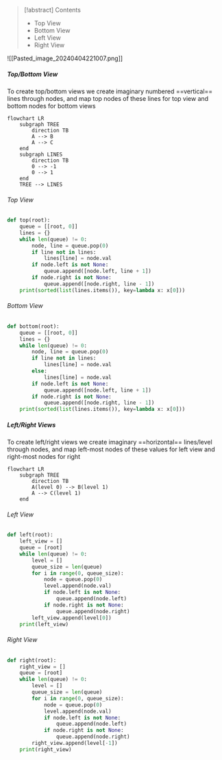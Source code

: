 > [!abstract] Contents
> - Top View
> - Bottom View
> - Left View
> - Right View

![[Pasted_image_20240404221007.png]]
##### Top/Bottom  View
To create top/bottom views we create imaginary numbered ==vertical== lines through nodes, and map top nodes of these lines for top view and bottom nodes for bottom views
```mermaid
flowchart LR
	subgraph TREE
		direction TB
		A --> B
		A --> C
	end
	subgraph LINES
		direction TB
		0 --> -1
		0 --> 1
	end
	TREE --> LINES
```

###### Top View
```python
def top(root):
    queue = [[root, 0]]
    lines = {}
    while len(queue) != 0:
        node, line = queue.pop(0)
        if line not in lines:
            lines[line] = node.val
        if node.left is not None:
            queue.append([node.left, line + 1])
        if node.right is not None:
            queue.append([node.right, line - 1])
    print(sorted(list(lines.items()), key=lambda x: x[0]))
```

###### Bottom View
```python
def bottom(root):
    queue = [[root, 0]]
    lines = {}
    while len(queue) != 0:
        node, line = queue.pop(0)
        if line not in lines:
            lines[line] = node.val
        else:
            lines[line] = node.val
        if node.left is not None:
            queue.append([node.left, line + 1])
        if node.right is not None:
            queue.append([node.right, line - 1])
    print(sorted(list(lines.items()), key=lambda x: x[0]))
```

##### Left/Right Views
To create left/right views we create imaginary ==horizontal== lines/level through nodes, and map left-most nodes of these values for left view and right-most nodes for right 
```mermaid
flowchart LR
	subgraph TREE
		direction TB
		A(level 0) --> B(level 1)
		A --> C(level 1)
	end
```
###### Left View
```python
def left(root):
    left_view = []
    queue = [root]
    while len(queue) != 0:
        level = []
        queue_size = len(queue)
        for i in range(0, queue_size):
            node = queue.pop(0)
            level.append(node.val)
            if node.left is not None:
                queue.append(node.left)
            if node.right is not None:
                queue.append(node.right)
        left_view.append(level[0])
    print(left_view)
```

###### Right View
```python
def right(root):
    right_view = []
    queue = [root]
    while len(queue) != 0:
        level = []
        queue_size = len(queue)
        for i in range(0, queue_size):
            node = queue.pop(0)
            level.append(node.val)
            if node.left is not None:
                queue.append(node.left)
            if node.right is not None:
                queue.append(node.right)
        right_view.append(level[-1])
    print(right_view)
```
